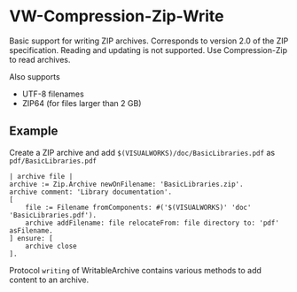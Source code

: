 # VW-Compression-Zip-Write
Basic support for writing ZIP archives. Corresponds to version 2.0 of the ZIP specification.
Reading and updating is not supported. Use Compression-Zip to read archives.

Also supports
- UTF-8 filenames
- ZIP64 (for files larger than 2 GB)

## Example
Create a ZIP archive and add `$(VISUALWORKS)/doc/BasicLibraries.pdf` as `pdf/BasicLibraries.pdf`
```
| archive file |
archive := Zip.Archive newOnFilename: 'BasicLibraries.zip'.
archive comment: 'Library documentation'.
[   
    file := Filename fromComponents: #('$(VISUALWORKS)' 'doc' 'BasicLibraries.pdf').
    archive addFilename: file relocateFrom: file directory to: 'pdf' asFilename.
] ensure: [
    archive close
].
```
Protocol `writing` of WritableArchive contains various methods to add content to an archive.
